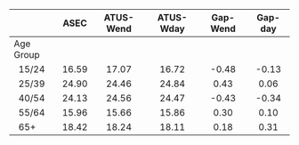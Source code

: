 
|                      |         ASEC |    ATUS-Wend |    ATUS-Wday |     Gap-Wend |      Gap-day |
| -------------------- | :----------: | :----------: | :----------: | :----------: | :----------: |
| Age Group            |              |              |              |              |              |
| &nbsp;&nbsp;15/24    |        16.59 |        17.07 |        16.72 |        -0.48 |        -0.13 |
| &nbsp;&nbsp;25/39    |        24.90 |        24.46 |        24.84 |         0.43 |         0.06 |
| &nbsp;&nbsp;40/54    |        24.13 |        24.56 |        24.47 |        -0.43 |        -0.34 |
| &nbsp;&nbsp;55/64    |        15.96 |        15.66 |        15.86 |         0.30 |         0.10 |
| &nbsp;&nbsp;65+      |        18.42 |        18.24 |        18.11 |         0.18 |         0.31 |

